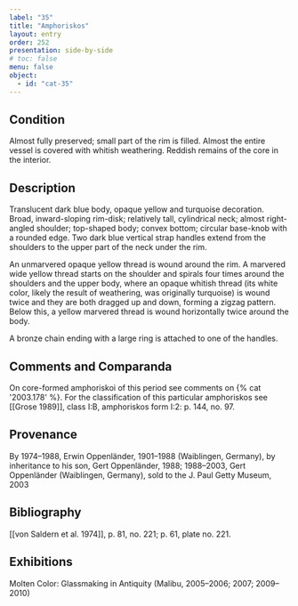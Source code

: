 ```yaml
---
label: "35"
title: "Amphoriskos"
layout: entry
order: 252
presentation: side-by-side
# toc: false
menu: false
object:
  - id: "cat-35"
---
```


## Condition

Almost fully preserved; small part of the rim is filled. Almost the entire vessel is covered with whitish weathering. Reddish remains of the core in the interior.

## Description

Translucent dark blue body, opaque yellow and turquoise decoration. Broad, inward-sloping rim-disk; relatively tall, cylindrical neck; almost right-angled shoulder; top-shaped body; convex bottom; circular base-knob with a rounded edge. Two dark blue vertical strap handles extend from the shoulders to the upper part of the neck under the rim.

An unmarvered opaque yellow thread is wound around the rim. A marvered wide yellow thread starts on the shoulder and spirals four times around the shoulders and the upper body, where an opaque whitish thread (its white color, likely the result of weathering, was originally turquoise) is wound twice and they are both dragged up and down, forming a zigzag pattern. Below this, a yellow marvered thread is wound horizontally twice around the body.

A bronze chain ending with a large ring is attached to one of the handles.

## Comments and Comparanda

On core-formed amphoriskoi of this period see comments on {% cat '2003.178' %}. For the classification of this particular amphoriskos see [[Grose 1989]], class I:B, amphoriskos form I:2: p. 144, no. 97.

## Provenance

By 1974–1988, Erwin Oppenländer, 1901–1988 (Waiblingen, Germany), by inheritance to his son, Gert Oppenländer, 1988; 1988–2003, Gert Oppenländer (Waiblingen, Germany), sold to the J. Paul Getty Museum, 2003

## Bibliography

[[von Saldern et al. 1974]], p. 81, no. 221; p. 61, plate no. 221.

## Exhibitions

Molten Color: Glassmaking in Antiquity (Malibu, 2005–2006; 2007; 2009–2010)
